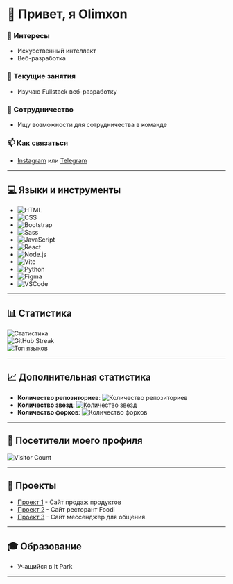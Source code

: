 # 👋 Привет, я Olimxon

### 👀 Интересы
- Искусственный интеллект
- Веб-разработка

### 🌱 Текущие занятия
- Изучаю Fullstack веб-разработку

### 💞️ Сотрудничество
- Ищу возможности для сотрудничества в команде

### 📫 Как связаться
- [Instagram](https://www.instagram.com/olimxon__313) или [Telegram](https://t.me/olimx9n)
---

## 💻 Языки и инструменты
- ![HTML](https://img.shields.io/badge/-HTML-E34F26?style=flat-square&logo=html5&logoColor=white)
- ![CSS](https://img.shields.io/badge/-CSS-1572B6?style=flat-square&logo=css3&logoColor=white)
- ![Bootstrap](https://img.shields.io/badge/-Bootstrap-563D7C?style=flat-square&logo=bootstrap&logoColor=white)
- ![Sass](https://img.shields.io/badge/-Sass-CC6699?style=flat-square&logo=sass&logoColor=white)
- ![JavaScript](https://img.shields.io/badge/-JavaScript-F7DF1E?style=flat-square&logo=javascript&logoColor=black)
- ![React](https://img.shields.io/badge/-React-61DAFB?style=flat-square&logo=react&logoColor=black)
- ![Node.js](https://img.shields.io/badge/-Node.js-339933?style=flat-square&logo=nodedotjs&logoColor=white)
- ![Vite](https://img.shields.io/badge/-Vite-646CFF?style=flat-square&logo=vite&logoColor=white)
- ![Python](https://img.shields.io/badge/-Python-3776AB?style=flat-square&logo=python&logoColor=white)
- ![Figma](https://img.shields.io/badge/-Figma-F24E1E?style=flat-square&logo=figma&logoColor=white)
- ![VSCode](https://img.shields.io/badge/-VS%20Code-007ACC?style=flat-square&logo=visual-studio-code&logoColor=white)

---

## 📊 Статистика
![Статистика](https://github-readme-stats.vercel.app/api?username=olimxon313&show_icons=true&hide_title=true&count_private=true&theme=radical) <br>
![GitHub Streak](https://github-readme-streak-stats.herokuapp.com/?user=olimxon313&theme=radical)<br>
![Топ языков](https://github-readme-stats.vercel.app/api/top-langs/?username=olimxon313&layout=compact&theme=radical)

---

## 📈 Дополнительная статистика
- **Количество репозиториев**: ![Количество репозиториев](https://img.shields.io/badge/Repos-10-brightgreen)
- **Количество звезд**: ![Количество звезд](https://img.shields.io/badge/Stargazers-20-yellow)
- **Количество форков**: ![Количество форков](https://img.shields.io/badge/Forks-5-orange)

---

## 👀 Посетители моего профиля
![Visitor Count](https://profile-counter.glitch.me/olimxon313/count.svg)

---

## 🚀 Проекты
- [Проект 1](https://shopex-r3f2.onrender.com/) - Сайт продаж продуктов
- [Проект 2](https://foodi-restourant.vercel.app/) - Сайт ресторант Foodi
- [Проект 3](https://snappy-azure.vercel.app/) - Сайт мессенджер для общения.
---

## 🎓 Образование
- Учащийся в It Park

---
